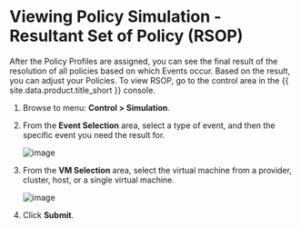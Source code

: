 # Viewing Policy Simulation - Resultant Set of Policy (RSOP)

After the Policy Profiles are assigned, you can see the
final result of the resolution of all policies based on
which Events occur. Based on the result, you can adjust
your Policies. To view RSOP, go to the control area in the
{{ site.data.product.title_short }} console.

1. Browse to menu: **Control > Simulation**.

2. From the **Event Selection** area, select a type of
   event, and then the specific event you need the result
   for.

    ![image](../images/1963.png)

3. From the **VM Selection** area, select the virtual
   machine from a provider, cluster, host, or a single
   virtual machine.

    ![image](../images/1962.png)

4. Click **Submit**.
